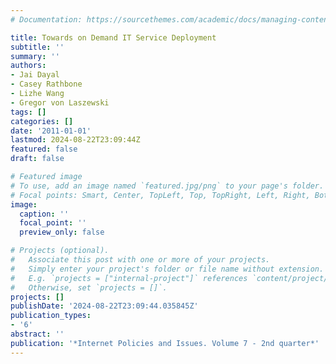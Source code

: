 ```yaml
---
# Documentation: https://sourcethemes.com/academic/docs/managing-content/

title: Towards on Demand IT Service Deployment
subtitle: ''
summary: ''
authors:
- Jai Dayal
- Casey Rathbone
- Lizhe Wang
- Gregor von Laszewski
tags: []
categories: []
date: '2011-01-01'
lastmod: 2024-08-22T23:09:44Z
featured: false
draft: false

# Featured image
# To use, add an image named `featured.jpg/png` to your page's folder.
# Focal points: Smart, Center, TopLeft, Top, TopRight, Left, Right, BottomLeft, Bottom, BottomRight.
image:
  caption: ''
  focal_point: ''
  preview_only: false

# Projects (optional).
#   Associate this post with one or more of your projects.
#   Simply enter your project's folder or file name without extension.
#   E.g. `projects = ["internal-project"]` references `content/project/deep-learning/index.md`.
#   Otherwise, set `projects = []`.
projects: []
publishDate: '2024-08-22T23:09:44.035845Z'
publication_types:
- '6'
abstract: ''
publication: '*Internet Policies and Issues. Volume 7 - 2nd quarter*'
---
```


